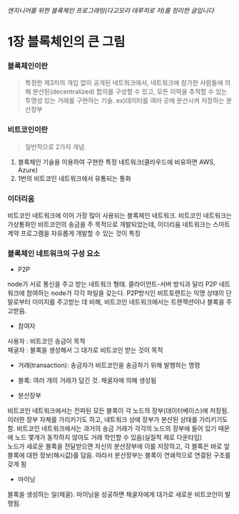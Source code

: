 *엔지니어를 위한 블록체인 프로그래밍(다고모리 데루히로 저)를 정리한 글입니다*

# 1장 블록체인의 큰 그림
### 블록체인이란
> 특정한 제3자의 개입 없이 공개된 네트워크에서, 네트워크에 참가한 사람들에 의해 분산된(decentralized) 합의를 구성할 수 있고, 모든 이력을 추적할 수 있는 투명성 있는 거래를 구현하는 기술. ex)데이터를 여러 곳에 분산시켜 저장하는 분산장부

### 비트코인이란
> 일반적으로 2가지 개념. <br/>
1. 블록체인 기술을 이용하여 구현한 특정 네트워크(클라우드에 비유하면 AWS, Azure)
2. 1번의 비트코인 네트워크에서 유통되는 통화

### 이더리움
비트코인 네트워크에 이어 가장 많이 사용되는 블록체인 네트워크. 비트코인 네트워크는 가상통화인 비트코인의 송금을 주 목적으로 개발되었는데, 이더리움 네트워크는 스마트 계약 프로그램을 자유롭게 개발할 수 있는 것이 특징

### 블록체인 네트워크의 구성 요소
- P2P

node가 서로 통신을 주고 받는 네트워크 형태. 클라이언트-서버 방식과 달리 P2P 네트워크에 참여하는 node가 각각 파일을 갖는다. P2P방식인 비트토렌트는 익명 상태의 단말로부터 이미지를 주고받는 데 비해, 비트코인 네트워크에서는 트랜잭션이나 블록을 주고받음.

- 참여자

사용자 : 비트코인 송금이 목적<br/>
채굴자 : 블록을 생성해서 그 대가로 비트코인 받는 것이 목적

- 거래(transaction): 송금자가 비트코인을 송금하기 위해 발행하는 명령

- 블록: 여러 개의 거래가 담긴 것. 채굴자에 의해 생성됨

- 분산장부

비트코인 네트워크에서는 전파된 모든 블록이 각 노드의 장부(데이터베이스)에 저장됨. 이러한 장부 자체를 가리키기도 하고, 네트워크 상에 장부가 분산된 상태를 가리키기도 함. 비트코인 네트워크에서는 과거의 송금 거래가 각각의 노드의 장부에 들어 있기 때문에 노드 몇개가 동작하지 않아도 거래 학인할 수 있음(실질적 제로 다운타임)<br/>
노드가 새로운 블록을 전달받으면 자신의 분산장부에 이를 저장하고, 각 블록은 바로 앞 블록에 대한 정보(해시값)를 담음. 따라서 분산장부는 블록이 연쇄적으로 연결된 구조를 갖게 됨


- 마이닝

블록을 생성하는 일(채굴). 마이닝을 성공하면 채굴자에게 대가로 새로운 비트코인이 발행됨.
